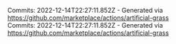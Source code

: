 Commits: 2022-12-14T22:27:11.852Z - Generated via https://github.com/marketplace/actions/artificial-grass
<br>
Commits: 2022-12-14T22:27:11.852Z - Generated via https://github.com/marketplace/actions/artificial-grass
<br>
